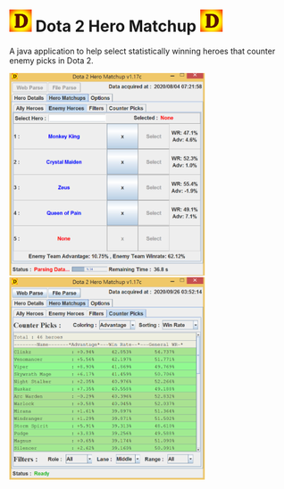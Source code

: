 # <img src="src/images/logo3.jpg" width="40">  Dota 2 Hero Matchup <img src="src/images/logo3.jpg" width="40"> 
A java application to help select statistically winning heroes that counter enemy picks in Dota 2.

<img src="images/img_01.png" width="350"> <img src="images/img_02.png" width="350">
